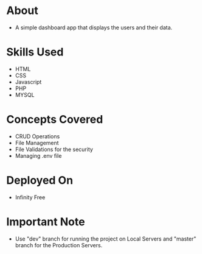 # About
- A simple dashboard app that displays the users and their data.

# Skills Used
- HTML
- CSS
- Javascript
- PHP
- MYSQL

# Concepts Covered
- CRUD Operations
- File Management
- File Validations for the security
- Managing .env file

# Deployed On
- Infinity Free

# Important Note
- Use "dev" branch for running the project on Local Servers and "master" branch for the Production Servers.
